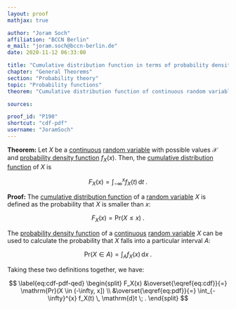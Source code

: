 ```yaml
---
layout: proof
mathjax: true

author: "Joram Soch"
affiliation: "BCCN Berlin"
e_mail: "joram.soch@bccn-berlin.de"
date: 2020-11-12 06:33:00

title: "Cumulative distribution function in terms of probability density function of a continuous random variable"
chapter: "General Theorems"
section: "Probability theory"
topic: "Probability functions"
theorem: "Cumulative distribution function of continuous random variable"

sources:

proof_id: "P190"
shortcut: "cdf-pdf"
username: "JoramSoch"
---
```



**Theorem:** Let $X$ be a [continuous](/D/rvar-disc) [random variable](/D/rvar) with possible values $\mathcal{X}$ and [probability density function](/D/pdf) $f_X(x)$. Then, the [cumulative distribution function](/D/cdf) of $X$ is

$$ \label{eq:cdf-pdf}
F_X(x) = \int_{-\infty}^{x} f_X(t) \, \mathrm{d}t \; .
$$


**Proof:** The [cumulative distribution function](/D/cdf) of a [random variable](/D/rvar) $X$ is defined as the probability that $X$ is smaller than $x$:

$$ \label{eq:cdf}
F_X(x) = \mathrm{Pr}(X \leq x) \; .
$$

The [probability density function](/D/pdf) of a [continuous](/D/rvar-disc) [random variable](/D/rvar) $X$ can be used to calculate the probability that $X$ falls into a particular interval $A$:

$$ \label{eq:pdf}
\mathrm{Pr}(X \in A) = \int_{A} f_X(x) \, \mathrm{d}x \; .
$$

Taking these two definitions together, we have:

$$ \label{eq:cdf-pdf-qed}
\begin{split}
F_X(x) &\overset{\eqref{eq:cdf}}{=} \mathrm{Pr}(X \in (-\infty, x]) \\
&\overset{\eqref{eq:pdf}}{=} \int_{-\infty}^{x} f_X(t) \, \mathrm{d}t \; .
\end{split}
$$